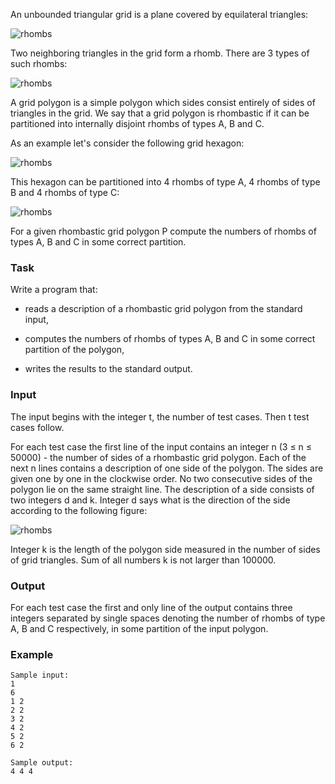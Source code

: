 An unbounded triangular grid is a plane covered by equilateral triangles:

![rhombs](/content/adrian:rhomb1.png)

Two neighboring triangles in the grid form a rhomb. There are 3 types of such
rhombs:

![rhombs](/content/adrian:rhomb2.png)

A grid polygon is a simple polygon which sides consist entirely of sides of
triangles in the grid. We say that a grid polygon is rhombastic if it can be
partitioned into internally disjoint rhombs of types A, B and C.

As an example let's consider the following grid hexagon:

![rhombs](/content/adrian:rhomb3.png)

This hexagon can be partitioned into 4 rhombs of type A, 4 rhombs of type B and
4 rhombs of type C:

![rhombs](/content/adrian:rhomb4.png)

For a given rhombastic grid polygon P compute the numbers of rhombs of types A,
B and C in some correct partition.

### Task

Write a program that:

- reads a description of a rhombastic grid polygon from the standard input,

- computes the numbers of rhombs of types A, B and C in some correct partition of
the polygon,

- writes the results to the standard output.

### Input

The input begins with the integer t, the number of test cases. Then t test
cases follow.

For each test case the first line of the input contains an integer n (3 ≤ n
≤ 50000) - the number of sides of a rhombastic grid polygon. Each of the
next n lines contains a description of one side of the polygon. The sides are
given one by one in the clockwise order. No two consecutive sides of the
polygon lie on the same straight line. The description of a side consists of
two integers d and k. Integer d says what is the direction of the side
according to the following figure:

![rhombs](/content/adrian:rhomb5.png)

Integer k is the length of the polygon side measured in the number of sides of
grid triangles. Sum of all numbers k is not larger than 100000.

### Output

For each test case the first and only line of the output contains three
integers separated by single spaces denoting the number of rhombs of type A, B
and C respectively, in some partition of the input polygon.

### Example

```
Sample input:
1
6
1 2
2 2
3 2
4 2
5 2
6 2

Sample output:
4 4 4

```